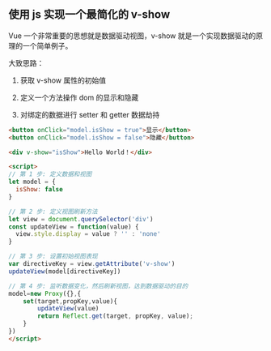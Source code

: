 ## 使用 js 实现一个最简化的 v-show

Vue 一个非常重要的思想就是数据驱动视图，v-show 就是一个实现数据驱动的原理的一个简单例子。

大致思路：

1. 获取 v-show 属性的初始值

2. 定义一个方法操作 dom 的显示和隐藏

3. 对绑定的数据进行 setter 和 getter 数据劫持

<!-- more -->

```html
<button onClick="model.isShow = true">显示</button>
<button onClick="model.isShow = false">隐藏</button>

<div v-show="isShow">Hello World！</div>

<script>
// 第 1 步: 定义数据和视图
let model = {
  isShow: false
}

// 第 2 步: 定义视图刷新方法
let view = document.querySelector('div')
const updateView = function(value) {
  view.style.display = value ? '' : 'none'
}

// 第 3 步: 设置初始视图表现
var directiveKey = view.getAttribute('v-show')
updateView(model[directiveKey])

// 第 4 步: 监听数据变化，然后刷新视图，达到数据驱动的目的
model=new Proxy({},{
    set(target,propKey,value){
        updateView(value)
        return Reflect.get(target, propKey, value);
    }
})  
</script>
```

